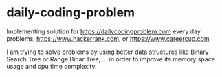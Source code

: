 # daily-coding-problem
Implementing solution for https://dailycodingproblem.com every day problems, https://www.hackerrank.com, or https://www.careercup.com

I am trying to solve problems by using better data structures like Binary Search Tree or Range Binar Tree, ... in order to improve its memory space usage and cpu time complexity.
